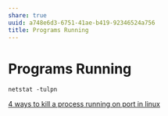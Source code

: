 ```yaml
---
share: true
uuid: a748e6d3-6751-41ae-b419-92346524a756
title: Programs Running
---
```

# Programs Running
`netstat -tulpn`

[4 ways to kill a process running on port in linux](https://codippa.com/how-to-kill-a-process-listening-on-a-port-in-linux/)